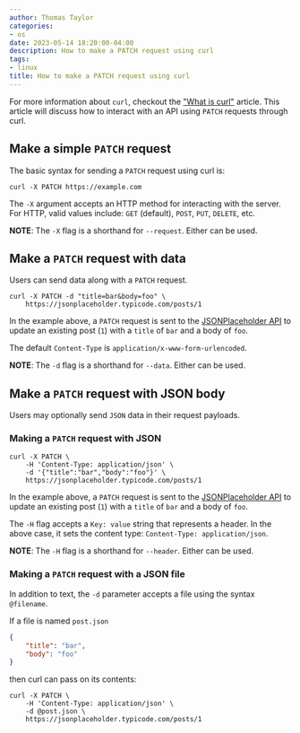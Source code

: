 ```yaml
---
author: Thomas Taylor
categories:
- os
date: 2023-05-14 18:20:00-04:00
description: How to make a PATCH request using curl
tags:
- linux
title: How to make a PATCH request using curl
---
```


For more information about `curl`, checkout the ["What is curl"](https://how.wtf/what-is-curl.html) article. This article will discuss how to interact with an API using `PATCH` requests through curl.

## Make a simple `PATCH` request

The basic syntax for sending a `PATCH` request using curl is:

```shell
curl -X PATCH https://example.com
```

The `-X` argument accepts an HTTP method for interacting with the server. For HTTP, valid values include: `GET` (default), `POST`, `PUT`, `DELETE`, etc. 

**NOTE**: The `-X` flag is a shorthand for `--request`. Either can be used. 

## Make a `PATCH` request with data

Users can send data along with a `PATCH` request.

```shell
curl -X PATCH -d "title=bar&body=foo" \
	https://jsonplaceholder.typicode.com/posts/1
```

In the example above, a `PATCH` request is sent to the [JSONPlaceholder API](https://jsonplaceholder.typicode.com/) to update an existing post (`1`) with a `title` of `bar` and a body of `foo`.

The default `Content-Type` is `application/x-www-form-urlencoded`. 

**NOTE**: The `-d` flag is a shorthand for `--data`. Either can be used.

## Make a `PATCH` request with JSON body

Users may optionally send `JSON` data in their request payloads.

### Making a `PATCH` request with JSON

```shell
curl -X PATCH \
	-H 'Content-Type: application/json' \
	-d '{"title":"bar","body":"foo"}' \
	https://jsonplaceholder.typicode.com/posts/1
```

In the example above, a `PATCH` request is sent to the [JSONPlaceholder API](https://jsonplaceholder.typicode.com/) to update an existing post (`1`) with a `title` of `bar` and a body of `foo`.

The `-H` flag accepts a `Key: value` string that represents a header. In the above case, it sets the content type: `Content-Type: application/json`. 

**NOTE**: The `-H` flag is a shorthand for `--header`. Either can be used.

### Making a `PATCH` request with a JSON file

In addition to text, the `-d` parameter accepts a file using the syntax `@filename`. 

If a file is named `post.json`

```json
{ 
	"title": "bar",
	"body": "foo"
}
```

then curl can pass on its contents:

```shell
curl -X PATCH \
	-H 'Content-Type: application/json' \
	-d @post.json \
	https://jsonplaceholder.typicode.com/posts/1
```
